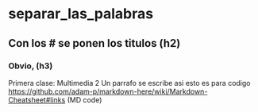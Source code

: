 # separar_las_palabras
## Con los # se ponen los titulos (h2)
### Obvio, (h3)
Primera clase: Multimedia 2
Un parrafo se escribe asi esto es para codigo
https://github.com/adam-p/markdown-here/wiki/Markdown-Cheatsheet#links (MD code)
